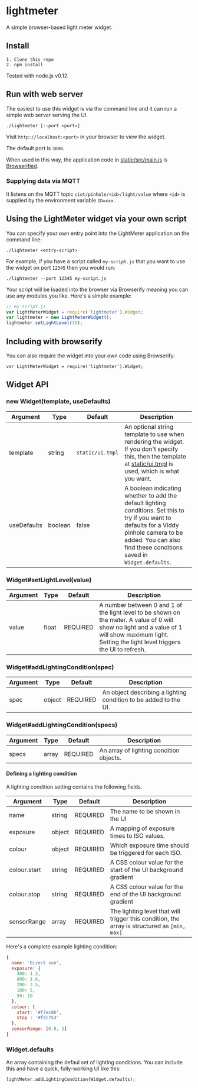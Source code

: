 # lightmeter

A simple browser-based light meter widget.

## Install

    1. Clone this repo
    2. npm install

Tested with node.js v0.12.

## Run with web server

The easiest to use this widget is via the command line and it can run a simple web server serving the UI.

    ./lightmeter [--port <port>]

Visit `http://localhost:<port>` in your browser to view the widget.

The default port is `3000`.

When used in this way, the application code in [static/src/main.js]() is [Browserified](http://browserify.org).

### Supplying data via MQTT

It listens on the MQTT topic `ciot/pinhole/<id>/light/value` where `<id>` is supplied by the environment variable `ID=xxx`.

## Using the LightMeter widget via your own script

You can specify your own entry point into the LightMeter application on the command line:

    ./lightmeter <entry-script>

For example, if you have a script called `my-script.js` that you want to use the widget on port `12345` then you would run:

    ./lightmeter --port 12345 my-script.js

Your script will be loaded into the browser via Browserify meaning you can use any modules you like. Here's a simple example:

```js
// my-script.js
var LightMeterWidget = require('lightmeter').Widget;
var lightmeter = new LightMeterWidget();
lightmeter.setLightLevel(10);
```

## Including with browserify

You can also require the widget into your own code using Browserify:

    var LightMeterWidget = require('lightmeter').Widget;

## Widget API

### new Widget(template, useDefaults)

| Argument | Type    | Default | Description|
|----------|---------|---------|------------|
| template | string  | `static/ui.tmpl` | An optional string template to use when rendering the widget. If you don't specify this, then the template at [static/ui.tmpl]() is used, which is what you want. |
| useDefaults | boolean | false | A boolean indicating whether to add the default lighting conditions. Set this to try if you want to defaults for a Viddy pinhole camera to be added. You can also find these conditions saved in `Widget.defaults`. |

### Widget#setLightLevel(value)

| Argument | Type    | Default | Description|
|----------|---------|---------|------------|
| value    | float   | REQUIRED | A number between 0 and 1 of the light level to be shown on the meter. A value of 0 will show no light and a value of 1 will show maximum light. Setting the light level triggers the UI to refresh. |

### Widget#addLightingCondition(spec)

| Argument | Type    | Default | Description|
|----------|---------|---------|------------|
| spec     | object  | REQUIRED | An object describing a lighting condition to be added to the UI. |

### Widget#addLightingCondition(specs)

| Argument | Type    | Default | Description|
|----------|---------|---------|------------|
| specs    | array  | REQUIRED | An array of lighting condition objects. |

#### Defining a lighting condition

A lighting condition setting contains the following fields.

| Argument | Type    | Default | Description|
|----------|---------|---------|------------|
| name     | string  | REQUIRED | The name to be shown in the UI |
| exposure | object  | REQUIRED | A mapping of exposure times to ISO values. |
| colour | object  | REQUIRED | Which exposure time should be triggered for each ISO. |
| colour.start | string  | REQUIRED | A CSS colour value for the start of the UI background gradient |
| colour.stop | string  | REQUIRED | A CSS colour value for the end of the UI background gradient |
| sensorRange | array  | REQUIRED | The lighting level that will trigger this condition, the array is structured as `[min, max]` |

Here's a complete example lighting condition:

```js
{
  name: 'Direct sun',
  exposure: {
    400: 1.3,
    800: 1.6,
    200: 2.5,
    100: 5,
    50: 10
  },
  colour: {
    start: '#f7ec86',
    stop : '#fdc753'
  },
  sensorRange: [0.8, 1]
}
```

### Widget.defaults

An array containing the defaul set of lighting conditions. You can include this and have a quick, fully-working UI like this:

    lightMeter.addLightingCondition(Widget.defaults);
